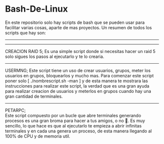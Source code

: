 # Bash-De-Linux
En este repositorio solo hay scripts de bash que se pueden usar para facilitar varias cosas, aparte de mas proyectos.
Un resumen de todos los scripts que hay son:

*****************************************************************************************************************************
*****************************************************************************************************************************
CREACION RAID 5;
Es una simple script donde si necesitas hacer un raid 5 solo sigues los pasos al ejecutarlo y te lo crearia.

*****************************************************************************************************************************          
USERMNG; 
Este script tiene un uso de crear usuarios, grupos, meter los usuarios en grupos, bloquearlos y mucho mas.
Para comenzar este script poner solo [ ./nombrescript.sh -man ] y de esta manera te mostrara las instrucciones
para realizar este script, la verdad que es una gran ayuda para realizar creacion de usuarios y meterlos en grupos
cuando hay una gran cantidad de terminales.

*****************************************************************************************************************************                                             
PETARPC;                                                                                                                                                                 
Este script compuesto por un bucle que abre terminales generando procesos es una gran broma para hacer a tus amigos, o no 🤣.
Es muy sencillo, lo que hace es que al ejecutarlo te empieza a abrir infinitas terminales y en cada una genera un proceso,
de esta manera llegando al 100% de CPU y de memoria util.
